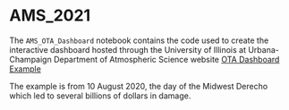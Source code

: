 # AMS_2021

The `AMS_OTA_Dashboard` notebook contains the code used to create the interactive dashboard hosted through the University of Illinois at Urbana-Champaign Department of Atmospheric Science website [OTA Dashboard Example](https://www.atmos.illinois.edu/~mgrover4/OT_map.html)

The example is from 10 August 2020, the day of the Midwest Derecho which led to several billions of dollars in damage.
